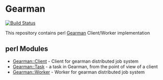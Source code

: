 Gearman
===================

[![Build Status](https://travis-ci.org/p-alik/Gearman.png)](https://travis-ci.org/p-alik/Gearman)

This repository contains perl [Gearman](http://gearman.org) Client/Worker implementation

perl Modules
------------
* [Gearman::Client](https://metacpan.org/pod/Gearman::Client) - Client for gearman distributed job system
* [Gearman::Task](https://metacpan.org/pod/Gearman::Task)     - a task in Gearman, from the point of view of a client
* [Gearman::Worker](https://metacpan.org/pod/Gearman::Worker) - Worker for gearman distributed job system

